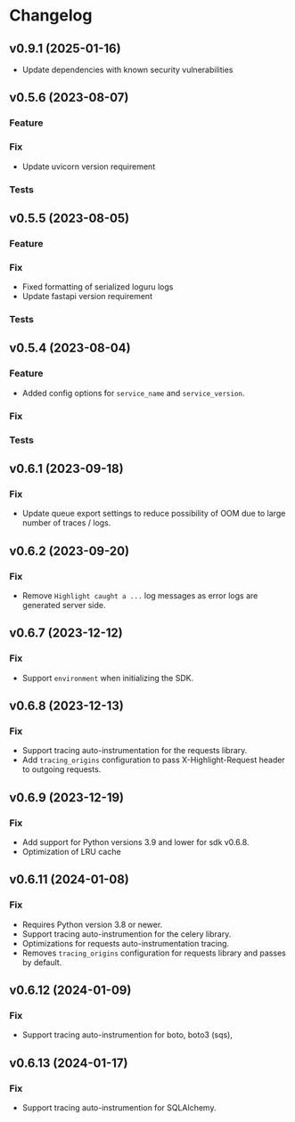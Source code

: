 # Changelog

## v0.9.1 (2025-01-16)

- Update dependencies with known security vulnerabilities

## v0.5.6 (2023-08-07)

### Feature

### Fix

- Update uvicorn version requirement

### Tests



## v0.5.5 (2023-08-05)

### Feature

### Fix

- Fixed formatting of serialized loguru logs
- Update fastapi version requirement

### Tests

## v0.5.4 (2023-08-04)

### Feature

- Added config options for `service_name` and `service_version`.

### Fix

### Tests

## v0.6.1 (2023-09-18)

### Fix

- Update queue export settings to reduce possibility of OOM due to large number of traces / logs.

## v0.6.2 (2023-09-20)

### Fix

- Remove `Highlight caught a ...` log messages as error logs are generated server side.

## v0.6.7 (2023-12-12)

### Fix

- Support `environment` when initializing the SDK.

## v0.6.8 (2023-12-13)

### Fix

- Support tracing auto-instrumentation for the requests library.
- Add `tracing_origins` configuration to pass X-Highlight-Request header to outgoing requests.

## v0.6.9 (2023-12-19)

### Fix

- Add support for Python versions 3.9 and lower for sdk v0.6.8.
- Optimization of LRU cache

## v0.6.11 (2024-01-08)

### Fix

- Requires Python version 3.8 or newer.
- Support tracing auto-instrumention for the celery library.
- Optimizations for requests auto-instrumentation tracing.
- Removes `tracing_origins` configuration for requests library and passes by default.

## v0.6.12 (2024-01-09)

### Fix

- Support tracing auto-instrumention for boto, boto3 (sqs), 

## v0.6.13 (2024-01-17)

### Fix

- Support tracing auto-instrumention for SQLAlchemy.
